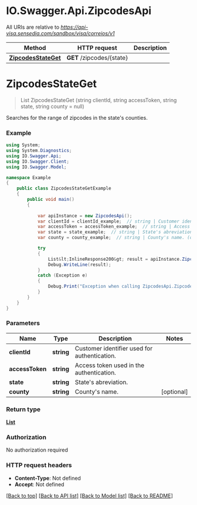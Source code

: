 # IO.Swagger.Api.ZipcodesApi

All URIs are relative to *https://api-visa.sensedia.com/sandbox/visa/correios/v1*

Method | HTTP request | Description
------------- | ------------- | -------------
[**ZipcodesStateGet**](ZipcodesApi.md#zipcodesstateget) | **GET** /zipcodes/{state} | 


<a name="zipcodesstateget"></a>
# **ZipcodesStateGet**
> List<InlineResponse200> ZipcodesStateGet (string clientId, string accessToken, string state, string county = null)



Searches for the range of zipcodes in the state's counties.

### Example
```csharp
using System;
using System.Diagnostics;
using IO.Swagger.Api;
using IO.Swagger.Client;
using IO.Swagger.Model;

namespace Example
{
    public class ZipcodesStateGetExample
    {
        public void main()
        {
            
            var apiInstance = new ZipcodesApi();
            var clientId = clientId_example;  // string | Customer identifier used for authentication.
            var accessToken = accessToken_example;  // string | Access token used in the authentication.
            var state = state_example;  // string | State's abreviation.
            var county = county_example;  // string | County's name. (optional) 

            try
            {
                List&lt;InlineResponse200&gt; result = apiInstance.ZipcodesStateGet(clientId, accessToken, state, county);
                Debug.WriteLine(result);
            }
            catch (Exception e)
            {
                Debug.Print("Exception when calling ZipcodesApi.ZipcodesStateGet: " + e.Message );
            }
        }
    }
}
```

### Parameters

Name | Type | Description  | Notes
------------- | ------------- | ------------- | -------------
 **clientId** | **string**| Customer identifier used for authentication. | 
 **accessToken** | **string**| Access token used in the authentication. | 
 **state** | **string**| State&#39;s abreviation. | 
 **county** | **string**| County&#39;s name. | [optional] 

### Return type

[**List<InlineResponse200>**](InlineResponse200.md)

### Authorization

No authorization required

### HTTP request headers

 - **Content-Type**: Not defined
 - **Accept**: Not defined

[[Back to top]](#) [[Back to API list]](../README.md#documentation-for-api-endpoints) [[Back to Model list]](../README.md#documentation-for-models) [[Back to README]](../README.md)

